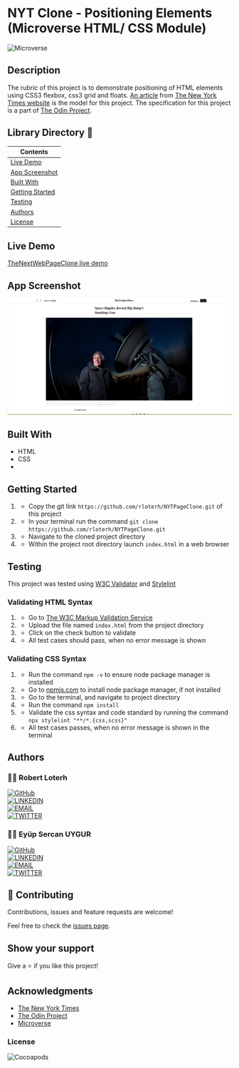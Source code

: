 # NYT Clone - Positioning Elements (Microverse HTML/ CSS Module)

![Microverse](https://img.shields.io/badge/-Microverse-007bff?style=for-the-badge)


## Description
The rubric of this project is to demonstrate positioning of HTML elements using CSS3 flexbox, css3 grid and floats. [An article](https://www.nytimes.com/2014/03/18/science/space/detection-of-waves-in-space-buttresses-landmark-theory-of-big-bang.html?_r=0) from [The New York Times website](https://www.nytimes.com/) is the model for this project. The specification for this project is a part of [The Odin Project](https://www.theodinproject.com/).



## Library Directory 📙

| Contents                  |
| ------------------------- |
| [Live Demo](#live-demo) |
| [App Screenshot](#app-screenshot) |
| [Built With](#built-with)   |
| [Getting Started](#getting-started)   |
| [Testing](#testing)   |
| [Authors](#authors)       |
| [License](#license)       |



## Live Demo
[TheNextWebPageClone live demo](https://goofy-joliot-c43db5.netlify.app/)


## App Screenshot
![img](./images/Screenshot.png)


## Built With

- HTML
- CSS
- 

## Getting Started

1. - Copy the git link `https://github.com/rloterh/NYTPageClone.git` of this project
2. - In your terminal run the command `git clone https://github.com/rloterh/NYTPageClone.git`
3. - Navigate to the cloned project directory
4. - Within the project root directory launch `index.html` in a web browser


## Testing

This project was tested using [W3C Validator](https://validator.w3.org/) and [Stylelint](https://stylelint.io/)
 

### Validating HTML Syntax

1. - Go to [The W3C Markup Validation Service](https://validator.w3.org/#validate_by_upload)
2. - Upload the file named `index.html` from the project directory
3. - Click on the check button to validate
4. - All test cases should pass, when no error message is shown 

### Validating CSS Syntax

1. - Run the command `npm -v` to ensure node package manager is installed
2. - Go to [npmjs.com](https://www.npmjs.com/get-npm) to install node package manager, if not installed
3. - Go to the terminal, and navigate to project directory
4. - Run the command `npm install`
5. - Validate the css syntax and code standard by running the command `npx stylelint "**/*.{css,scss}"`
6. - All test cases passes, when no error message is shown in the terminal


## Authors

### 👨‍💻 Robert Loterh

[![GitHub](https://img.shields.io/badge/-GitHub-000?style=for-the-badge&logo=GitHub&logoColor=white)](https://github.com/rloterh) <br>
[![LINKEDIN](https://img.shields.io/badge/-LINKEDIN-0077B5?style=for-the-badge&logo=Linkedin&logoColor=white)](https://www.linkedin.com/in/robert-loterh/) <br>
[![EMAIL](https://img.shields.io/badge/-EMAIL-D14836?style=for-the-badge&logo=Mail.Ru&logoColor=white)](mailto:rloterh@gmail.com) <br>
[![TWITTER](https://img.shields.io/badge/-TWITTER-1DA1F2?style=for-the-badge&logo=Twitter&logoColor=white)](https://twitter.com/RLoterh) <br>


 ### 👨‍💻 Eyüp Sercan UYGUR

[![GitHub](https://img.shields.io/badge/-GitHub-000?style=for-the-badge&logo=GitHub&logoColor=white)](https://github.com/eypsrcnuygr) <br>
[![LINKEDIN](https://img.shields.io/badge/-LINKEDIN-0077B5?style=for-the-badge&logo=Linkedin&logoColor=white)](https://www.linkedin.com/in/eypsrcnuygr/) <br>
[![EMAIL](https://img.shields.io/badge/-EMAIL-D14836?style=for-the-badge&logo=Mail.Ru&logoColor=white)](mailto:sercanuygur@gmail.com) <br>
[![TWITTER](https://img.shields.io/badge/-TWITTER-1DA1F2?style=for-the-badge&logo=Twitter&logoColor=white)](https://twitter.com/eypsrcnuygr)<br>


## 🤝 Contributing

Contributions, issues and feature requests are welcome!

Feel free to check the [issues page](https://github.com/rloterh/NYTPageClone/issues/new).


## Show your support

Give a ⭐️ if you like this project!

## Acknowledgments
- [The New York Times](https://www.nytimes.com/)
- [The Odin Project](https://www.theodinproject.com/)
- [Microverse](https://www.microverse.org/)


### License

![Cocoapods](https://img.shields.io/cocoapods/l/AFNetworking?color=red&style=for-the-badge)
